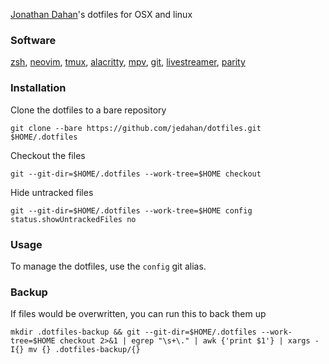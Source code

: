 [Jonathan Dahan](http://jonathan.is)'s dotfiles for OSX and linux

### Software

[zsh](https://zsh.org),
[neovim](https://neovim.io),
[tmux](https://tmux.github.io),
[alacritty](https://github.com/jwilm/alacritty),
[mpv](https://mpv.io),
[git](https://git-scm.com),
[livestreamer](docs.livestreamer.io),
[parity](https://parity.io)

### Installation

Clone the dotfiles to a bare repository

    git clone --bare https://github.com/jedahan/dotfiles.git $HOME/.dotfiles

Checkout the files

    git --git-dir=$HOME/.dotfiles --work-tree=$HOME checkout

Hide untracked files

    git --git-dir=$HOME/.dotfiles --work-tree=$HOME config status.showUntrackedFiles no

### Usage

To manage the dotfiles, use the `config` git alias.

### Backup

If files would be overwritten, you can run this to back them up

    mkdir .dotfiles-backup && git --git-dir=$HOME/.dotfiles --work-tree=$HOME checkout 2>&1 | egrep "\s+\." | awk {'print $1'} | xargs -I{} mv {} .dotfiles-backup/{}
